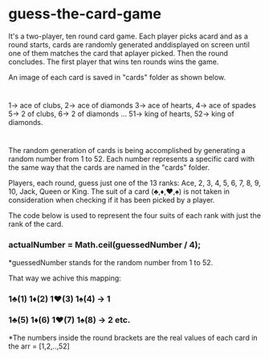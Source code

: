 # guess-the-card-game

It's a two-player, ten round card game.
Each player picks acard and as a round starts,
cards are randomly generated anddisplayed on screen 
until one of them matches the card 
that aplayer picked. Then the round concludes. 
The first player that wins
ten rounds wins the game.

An image of each card is saved in "cards" folder
as shown below.
#
1-> ace of clubs, 2-> ace of diamonds
3-> ace of hearts, 4-> ace of spades
5-> 2 of clubs, 6-> 2 of diamonds 
...
51-> king of hearts, 52-> king of diamonds.
#
The random generation of cards is being accomplished by
generating a random number from 1 to 52.
Each number represents a specific card with the same way that
the cards are named in the "cards" folder.

Players, each round, guess just one of the 13 ranks:
Ace, 2, 3, 4, 5, 6, 7, 8, 9, 10, Jack, Queen or King.
The suit of a card (♣,♦,♥,♠) is not taken in consideration 
when checking if it has been picked by a player.

The code below is used to represent the four suits
of each rank with just the rank of the card.
### actualNumber = Math.ceil(guessedNumber / 4); 
*guessedNumber stands for the random number from 1 to 52.

That way we achive this mapping:
### 1♣(1)    1♦(2)    1♥(3)    1♠(4) -> 1
### 1♣(5)    1♦(6)    1♥(7)    1♠(8) -> 2 etc. 
*The numbers inside the round brackets 
are the real values of each card in the arr = [1,2,..,52]





